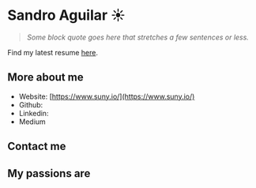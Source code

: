 # Sandro Aguilar :sunny:
> *Some block quote goes here that stretches a few sentences or less.*

Find my latest resume [here](http://shorturl.at/pxJ46).

## More about me
- Website: [https://www.suny.io/](https://www.suny.io/)
- Github:
- Linkedin:
- Medium

## Contact me


## My passions are
